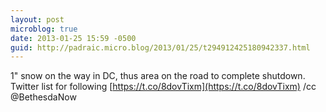 ```yaml
---
layout: post
microblog: true
date: 2013-01-25 15:59 -0500
guid: http://padraic.micro.blog/2013/01/25/t294912425180942337.html
---
```

1" snow on the way in DC, thus area on the road to complete shutdown. Twitter list for following  [https://t.co/8dovTixm](https://t.co/8dovTixm) /cc @BethesdaNow
